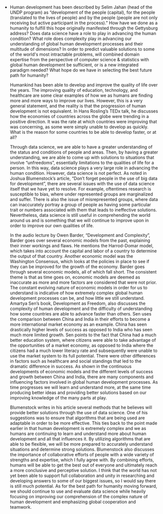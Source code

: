 - Human development has been described by Selim Jahan (head of the UNDP program) as “development of the people (capital), for the people (translated to the lives of people) and by the people (people are not only receiving but active participant in the process).” How have we done as a humanity to fulfill this hope originally manifested through the Gettysburg address? Does data science have a role to play in advancing the human condition? What role does complexity play in advancing our understanding of global human development processes and their multitude of dimensions? In order to predict valuable solutions to some of the world's most intractable problems, will combined domain expertise from the perspective of computer science & statistics with global human development be sufficient, or is a new integrated paradigm needed? What hope do we have in selecting the best future path for humanity?

  Humankind has been able to develop and improve the quality of life over the years. The improving quality of education, technology, and healthcare are some clear examples of how we as humans are finding more and more ways to improve our lives. However, this is a very general statement, and the reality is that the progression of human development is not equivalent. In Hans Rosling’s TEDx talk, he discusses how the economies of countries across the globe were trending in a positive direction. It was the rate at which countries were improving that was concerning, as some were simply unable to develop as quickly. What is the reason for some countries to be able to develop faster, or at all?
  
  Through data science, we are able to have a greater understanding of the status and conditions of people and areas. Then, by having a greater understanding, we are able to come up with solutions to situations that involve “unfreedoms”, essentially limitations to the qualities of life for a person. In this way, data science plays a very large role in advancing the human condition. However, data science is not perfect. As noted in Joshua Blumenstock’s article, “Don’t forget people in the use of big data for development”, there are several issues with the use of data science itself that we have yet to resolve. For example, oftentimes research is susceptible to bias, where under represented groups are marginalized and suffer. There is also the issue of misrepresented groups, where data can inaccurately portray a group of people as having some particular trait or numbers associated with them that leads to ineffective solutions. Nevertheless, data science is still useful in comprehending the world around us and is something that we will continue to improve upon in order to improve our own qualities of life.
	
	In the audio lecture by Owen Barder, “Development and Complexity”, Barder goes over several economic models from the past, explaining their inner workings and flaws. He mentions the Harrod-Domar model, which takes into account the capital and labor of a country to determine the output of that country. Another economic model was the Washington Consensus, which looks at the policies in place to see if they can be improved for the growth of the economy. Barder goes through several economic models, all of which fall short. The consistent theme is that as time goes on, economic models are deemed as inaccurate as more and more factors are considered that were not prior. The constant evolving nature of economic models in order for us to understand is indicative of how extremely complex global human development processes can be, and how little we still understand. Amartya Sen’s book, Development as Freedom, also discusses the complexity of human development and the difficulty of understanding how some countries are able to advance faster than others. Sen uses the comparison between China and India in their efforts to become a more international market economy as an example. China has seen drastically higher levels of success as opposed to India who has seen much more limited growth. Sen points to the fact that China had a much better education system, where citizens were able to take advantage of the opportunities of a market economy, as opposed to India where the citizens had a much lower literacy rate and subsequently were unable to use the market system to its full potential. There were other differences in factors such as healthcare and social standings that led to the dramatic difference in success. As shown in the continuous developments of economic models and the different levels of success and growth between China and India, there are many components and influencing factors involved in global human development processes. As time progresses we will learn and understand more, at the same time producing better ideas and providing better solutions based on our improving knowledge of the many parts at play.
	
	Blumenstock writes in his article several methods that he believes will provide better solutions through the use of data science. One of his suggestions was to ensure that algorithms that are being used are adaptable in order to be more effective. This ties back to the point made earlier in that human development is extremely complex and we as humans are continuing to learn and understand more about human development and all that influences it. By utilizing algorithms that are able to be flexible, we will be more prepared to accurately understand situations and determine strong solutions. Blumenstock also discusses the importance of collaborative efforts of people with a wide variety of strengths and expertise, which I fully agree with. By combining efforts, humans will be able to get the best out of everyone and ultimately reach a more conclusive and perceptive solution. I think that the world has not yet been able to support full collaboration and unity in researching and developing answers to some of our biggest issues, so I would say there is still much potential. As for the best path for humanity moving forward, we should continue to use and evaluate data science while heavily focusing on improving our comprehension of the complex nature of human development and emphasizing global cooperation and teamwork.
